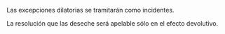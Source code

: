 Las excepciones dilatorias se tramitarán como incidentes.

La resolución que las deseche será apelable sólo en el efecto devolutivo.